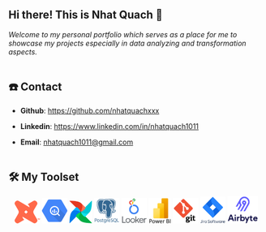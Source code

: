 ## Hi there! This is Nhat Quach 👋
_Welcome to my personal portfolio which serves as a place for me to showcase my projects especially in data analyzing and transformation aspects._
<br/><br/>

## ☎️ Contact

* **Github**: https://github.com/nhatquachxxx

* **Linkedin**: https://www.linkedin.com/in/nhatquach1011

* **Email**: nhatquach1011@gmail.com
<br/><br/>

## 🛠️ My Toolset

<p align="center">
    <img src="pictures/dbt.png" width="50" />
    <img src="pictures/google_bigquery.png" width="50" />
    <img src="pictures/airflow.png" width="45" />
    <img src="pictures/postgres.png " width="50" />
    <img src="pictures/looker.png" width="50" />
    <img src="pictures/power_bi.png" width="43" />
    <img src="pictures/git.png" width="50" />
    <img src="pictures/jira.png" width="50" />
    <img src="pictures/airbyte.png" width="60" />
</p>
<br/>
